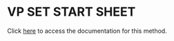<!---->
# VP SET START SHEET

Click [here](https://developer.4d.com/docs/20/ViewPro/method-list#vp-set-start-sheet) to access the documentation for this method.

